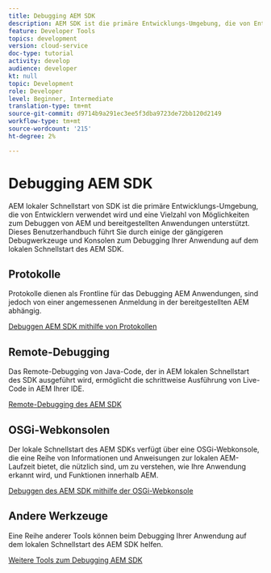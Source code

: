```yaml
---
title: Debugging AEM SDK
description: AEM SDK ist die primäre Entwicklungs-Umgebung, die von Entwicklern verwendet wird und eine Vielzahl von Möglichkeiten zum Debuggen AEM und bereitgestellter Anwendungen unterstützt.
feature: Developer Tools
topics: development
version: cloud-service
doc-type: tutorial
activity: develop
audience: developer
kt: null
topic: Development
role: Developer
level: Beginner, Intermediate
translation-type: tm+mt
source-git-commit: d9714b9a291ec3ee5f3dba9723de72bb120d2149
workflow-type: tm+mt
source-wordcount: '215'
ht-degree: 2%

---
```



# Debugging AEM SDK

AEM lokaler Schnellstart von SDK ist die primäre Entwicklungs-Umgebung, die von Entwicklern verwendet wird und eine Vielzahl von Möglichkeiten zum Debuggen von AEM und bereitgestellten Anwendungen unterstützt. Dieses Benutzerhandbuch führt Sie durch einige der gängigeren Debugwerkzeuge und Konsolen zum Debugging Ihrer Anwendung auf dem lokalen Schnellstart des AEM SDK.

## Protokolle

Protokolle dienen als Frontline für das Debugging AEM Anwendungen, sind jedoch von einer angemessenen Anmeldung in der bereitgestellten AEM abhängig.

[Debuggen AEM SDK mithilfe von Protokollen](./logs.md)

## Remote-Debugging

Das Remote-Debugging von Java-Code, der in AEM lokalen Schnellstart des SDK ausgeführt wird, ermöglicht die schrittweise Ausführung von Live-Code in AEM Ihrer IDE.

[Remote-Debugging des AEM SDK](./remote-debugging.md)

## OSGi-Webkonsolen

Der lokale Schnellstart des AEM SDKs verfügt über eine OSGi-Webkonsole, die eine Reihe von Informationen und Anweisungen zur lokalen AEM-Laufzeit bietet, die nützlich sind, um zu verstehen, wie Ihre Anwendung erkannt wird, und Funktionen innerhalb AEM.

[Debuggen des AEM SDK mithilfe der OSGi-Webkonsole](./osgi-web-consoles.md)

## Andere Werkzeuge

Eine Reihe anderer Tools können beim Debugging Ihrer Anwendung auf dem lokalen Schnellstart des AEM SDK helfen.

[Weitere Tools zum Debugging AEM SDK](./other-tools.md)

